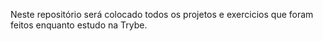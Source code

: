 Neste repositório será colocado todos os projetos e exercicios que foram feitos enquanto estudo na Trybe.
